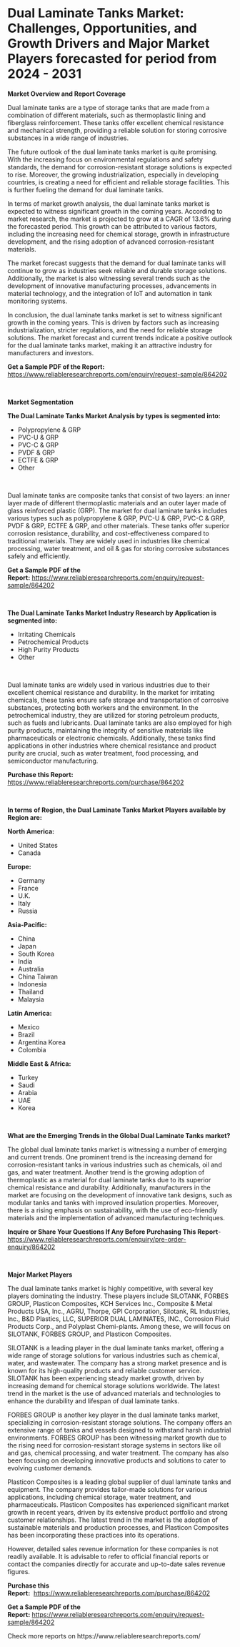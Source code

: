 <p><h1>Dual Laminate Tanks Market: Challenges, Opportunities, and Growth Drivers and Major Market Players forecasted for period from 2024 - 2031</h1></p><p><strong>Market Overview and Report Coverage</strong></p>
<p><p>Dual laminate tanks are a type of storage tanks that are made from a combination of different materials, such as thermoplastic lining and fiberglass reinforcement. These tanks offer excellent chemical resistance and mechanical strength, providing a reliable solution for storing corrosive substances in a wide range of industries.</p><p>The future outlook of the dual laminate tanks market is quite promising. With the increasing focus on environmental regulations and safety standards, the demand for corrosion-resistant storage solutions is expected to rise. Moreover, the growing industrialization, especially in developing countries, is creating a need for efficient and reliable storage facilities. This is further fueling the demand for dual laminate tanks.</p><p>In terms of market growth analysis, the dual laminate tanks market is expected to witness significant growth in the coming years. According to market research, the market is projected to grow at a CAGR of 13.6% during the forecasted period. This growth can be attributed to various factors, including the increasing need for chemical storage, growth in infrastructure development, and the rising adoption of advanced corrosion-resistant materials.</p><p>The market forecast suggests that the demand for dual laminate tanks will continue to grow as industries seek reliable and durable storage solutions. Additionally, the market is also witnessing several trends such as the development of innovative manufacturing processes, advancements in material technology, and the integration of IoT and automation in tank monitoring systems.</p><p>In conclusion, the dual laminate tanks market is set to witness significant growth in the coming years. This is driven by factors such as increasing industrialization, stricter regulations, and the need for reliable storage solutions. The market forecast and current trends indicate a positive outlook for the dual laminate tanks market, making it an attractive industry for manufacturers and investors.</p></p>
<p><strong>Get a Sample PDF of the Report:</strong> <a href="https://www.reliableresearchreports.com/enquiry/request-sample/864202">https://www.reliableresearchreports.com/enquiry/request-sample/864202</a></p>
<p>&nbsp;</p>
<p><strong>Market Segmentation</strong></p>
<p><strong>The Dual Laminate Tanks Market Analysis by types is segmented into:</strong></p>
<p><ul><li>Polypropylene & GRP</li><li>PVC-U & GRP</li><li>PVC-C & GRP</li><li>PVDF & GRP</li><li>ECTFE & GRP</li><li>Other</li></ul></p>
<p>&nbsp;</p>
<p><p>Dual laminate tanks are composite tanks that consist of two layers: an inner layer made of different thermoplastic materials and an outer layer made of glass reinforced plastic (GRP). The market for dual laminate tanks includes various types such as polypropylene & GRP, PVC-U & GRP, PVC-C & GRP, PVDF & GRP, ECTFE & GRP, and other materials. These tanks offer superior corrosion resistance, durability, and cost-effectiveness compared to traditional materials. They are widely used in industries like chemical processing, water treatment, and oil & gas for storing corrosive substances safely and efficiently.</p></p>
<p><strong>Get a Sample PDF of the Report:</strong>&nbsp;<a href="https://www.reliableresearchreports.com/enquiry/request-sample/864202">https://www.reliableresearchreports.com/enquiry/request-sample/864202</a></p>
<p>&nbsp;</p>
<p><strong>The Dual Laminate Tanks Market Industry Research by Application is segmented into:</strong></p>
<p><ul><li>Irritating Chemicals</li><li>Petrochemical Products</li><li>High Purity Products</li><li>Other</li></ul></p>
<p>&nbsp;</p>
<p><p>Dual laminate tanks are widely used in various industries due to their excellent chemical resistance and durability. In the market for irritating chemicals, these tanks ensure safe storage and transportation of corrosive substances, protecting both workers and the environment. In the petrochemical industry, they are utilized for storing petroleum products, such as fuels and lubricants. Dual laminate tanks are also employed for high purity products, maintaining the integrity of sensitive materials like pharmaceuticals or electronic chemicals. Additionally, these tanks find applications in other industries where chemical resistance and product purity are crucial, such as water treatment, food processing, and semiconductor manufacturing.</p></p>
<p><strong>Purchase this Report:</strong>&nbsp; <a href="https://www.reliableresearchreports.com/purchase/864202">https://www.reliableresearchreports.com/purchase/864202</a></p>
<p>&nbsp;</p>
<p><strong>In terms of Region, the Dual Laminate Tanks Market Players available by Region are:</strong></p>
<p>
    <p> <strong> North America: </strong>
        <ul>
            <li>United States</li>
            <li>Canada</li>
        </ul>
        </p> 
    <p> <strong> Europe: </strong>
        <ul>
            <li>Germany</li>
            <li>France</li>
            <li>U.K.</li>
            <li>Italy</li>
            <li>Russia</li>
        </ul>
        </p> 
    <p> <strong> Asia-Pacific: </strong>
        <ul>
            <li>China</li>
            <li>Japan</li>
            <li>South Korea</li>
            <li>India</li>
            <li>Australia</li>
            <li>China Taiwan</li>
            <li>Indonesia</li>
            <li>Thailand</li>
            <li>Malaysia</li>
        </ul>
        </p> 
    <p> <strong> Latin America: </strong>
        <ul>
            <li>Mexico</li>
            <li>Brazil</li>
            <li>Argentina Korea</li>
            <li>Colombia</li>
        </ul>
        </p> 
    <p> <strong> Middle East & Africa: </strong>
        <ul>
            <li>Turkey</li>
            <li>Saudi</li>
            <li>Arabia</li>
            <li>UAE</li>
            <li>Korea</li>
        </ul>
    </p>
    </p>
<p>&nbsp;</p>
<p><strong>What are the Emerging Trends in the Global Dual Laminate Tanks market?</strong></p>
<p><p>The global dual laminate tanks market is witnessing a number of emerging and current trends. One prominent trend is the increasing demand for corrosion-resistant tanks in various industries such as chemicals, oil and gas, and water treatment. Another trend is the growing adoption of thermoplastic as a material for dual laminate tanks due to its superior chemical resistance and durability. Additionally, manufacturers in the market are focusing on the development of innovative tank designs, such as modular tanks and tanks with improved insulation properties. Moreover, there is a rising emphasis on sustainability, with the use of eco-friendly materials and the implementation of advanced manufacturing techniques.</p></p>
<p><strong>Inquire or Share Your Questions If Any Before Purchasing This Report</strong>- <a href="https://www.reliableresearchreports.com/enquiry/pre-order-enquiry/864202">https://www.reliableresearchreports.com/enquiry/pre-order-enquiry/864202</a></p>
<p>&nbsp;</p>
<p><strong>Major Market Players</strong></p>
<p><p>The dual laminate tanks market is highly competitive, with several key players dominating the industry. These players include SILOTANK, FORBES GROUP, Plasticon Composites, KCH Services Inc., Composite & Metal Products USA, Inc., AGRU, Thorpe, GPI Corporation, Silotank, RL Industries, Inc., B&D Plastics, LLC, SUPERIOR DUAL LAMINATES, INC., Corrosion Fluid Products Corp., and Polyplast Chemi-plants. Among these, we will focus on SILOTANK, FORBES GROUP, and Plasticon Composites.</p><p>SILOTANK is a leading player in the dual laminate tanks market, offering a wide range of storage solutions for various industries such as chemical, water, and wastewater. The company has a strong market presence and is known for its high-quality products and reliable customer service. SILOTANK has been experiencing steady market growth, driven by increasing demand for chemical storage solutions worldwide. The latest trend in the market is the use of advanced materials and technologies to enhance the durability and lifespan of dual laminate tanks.</p><p>FORBES GROUP is another key player in the dual laminate tanks market, specializing in corrosion-resistant storage solutions. The company offers an extensive range of tanks and vessels designed to withstand harsh industrial environments. FORBES GROUP has been witnessing market growth due to the rising need for corrosion-resistant storage systems in sectors like oil and gas, chemical processing, and water treatment. The company has also been focusing on developing innovative products and solutions to cater to evolving customer demands.</p><p>Plasticon Composites is a leading global supplier of dual laminate tanks and equipment. The company provides tailor-made solutions for various applications, including chemical storage, water treatment, and pharmaceuticals. Plasticon Composites has experienced significant market growth in recent years, driven by its extensive product portfolio and strong customer relationships. The latest trend in the market is the adoption of sustainable materials and production processes, and Plasticon Composites has been incorporating these practices into its operations.</p><p>However, detailed sales revenue information for these companies is not readily available. It is advisable to refer to official financial reports or contact the companies directly for accurate and up-to-date sales revenue figures.</p></p>
<p><strong>Purchase this Report:</strong>&nbsp;&nbsp;<a href="https://www.reliableresearchreports.com/purchase/864202">https://www.reliableresearchreports.com/purchase/864202</a></p>
<p></p>
<p><strong>Get a Sample PDF of the Report:</strong>&nbsp;<a href="https://www.reliableresearchreports.com/enquiry/request-sample/864202">https://www.reliableresearchreports.com/enquiry/request-sample/864202</a></p>
<p>Check more reports on https://www.reliableresearchreports.com/</p>